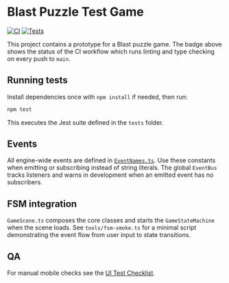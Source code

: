 # Blast Puzzle Test Game

[![CI](https://github.com/rebbort/blast-puzzle-test-game/actions/workflows/build.yml/badge.svg)](https://github.com/rebbort/blast-puzzle-test-game/actions/workflows/build.yml)
[![Tests](https://github.com/rebbort/blast-puzzle-test-game/actions/workflows/build.yml/badge.svg?label=Tests)](https://github.com/rebbort/blast-puzzle-test-game/actions/workflows/build.yml)

This project contains a prototype for a Blast puzzle game. The badge above shows the status of the CI workflow which runs linting and type checking on every push to `main`.

## Running tests

Install dependencies once with `npm install` if needed, then run:

```bash
npm test
```

This executes the Jest suite defined in the `tests` folder.

## Events

All engine-wide events are defined in [`EventNames.ts`](assets/scripts/core/events/EventNames.ts). Use these constants when emitting or subscribing instead of string literals.
The global `EventBus` tracks listeners and warns in development when an emitted event has no subscribers.

## FSM integration

`GameScene.ts` composes the core classes and starts the `GameStateMachine` when the scene loads. See `tools/fsm-smoke.ts` for a minimal script demonstrating the event flow from user input to state transitions.

## QA

For manual mobile checks see the [UI Test Checklist](docs/UI_TEST_CHECKLIST.md).
